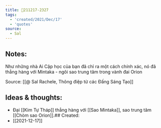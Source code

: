 ```yaml
---
title: 💬211217-2327
tags:
  - 'created/2021/Dec/17'
  - 'quotes'
source:
  - Sal
---
```


## Notes:
Như những nhà Ai Cập học của bạn đã chỉ ra một cách chính xác, nó đã thẳng hàng với Mintaka - ngôi sao trung tâm trong vành đai Orion

Source: [[@ Sal Rachele, Thông điệp từ các Đấng Sáng Tạo]]

## Ideas & thoughts:
- Đại [[Kim Tự Tháp]] thẳng hàng với [[Sao Mintaka]], sao trung tâm [[Chòm sao Orion]].## Created:
- [[2021-12-17]]
